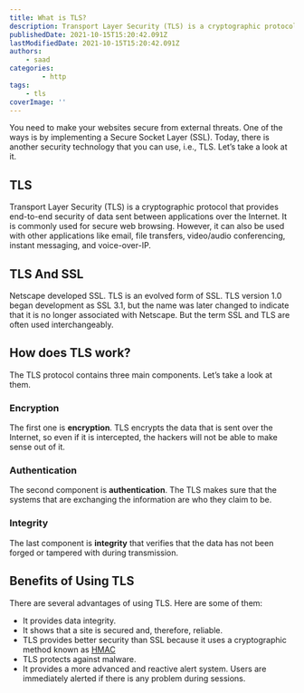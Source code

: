 ```yaml
---
title: What is TLS?
description: Transport Layer Security (TLS) is a cryptographic protocol that provides end-to-end security of data sent between applications over the Internet.
publishedDate: 2021-10-15T15:20:42.091Z
lastModifiedDate: 2021-10-15T15:20:42.091Z
authors:
    - saad
categories:
		- http
tags:
    - tls
coverImage: ''
---
```


<Lead>
	You need to make your websites secure from external threats. One of the ways
	is by implementing a Secure Socket Layer (SSL). Today, there is another
	security technology that you can use, i.e., TLS. Let’s take a look at it.
</Lead>

## TLS

Transport Layer Security (TLS) is a cryptographic protocol that provides end-to-end security of data sent between applications over the Internet. It is commonly used for secure web browsing. However, it can also be used with other applications like email, file transfers, video/audio conferencing, instant messaging, and voice-over-IP.

## TLS And SSL

Netscape developed SSL. TLS is an evolved form of SSL. TLS version 1.0 began development as SSL 3.1, but the name was later changed to indicate that it is no longer associated with Netscape. But the term SSL and TLS are often used interchangeably.

## How does TLS work?

The TLS protocol contains three main components. Let’s take a look at them.

### Encryption

The first one is **encryption**. TLS encrypts the data that is sent over the Internet, so even if it is intercepted, the hackers will not be able to make sense out of it.

### Authentication

The second component is **authentication**. The TLS makes sure that the systems that are exchanging the information are who they claim to be.

### Integrity

The last component is **integrity** that verifies that the data has not been forged or tampered with during transmission.

## Benefits of Using TLS

There are several advantages of using TLS. Here are some of them:

-   It provides data integrity.
-   It shows that a site is secured and, therefore, reliable.
-   TLS provides better security than SSL because it uses a cryptographic method known as [HMAC](https://www.okta.com/identity-101/hmac/)
-   TLS protects against malware.
-   It provides a more advanced and reactive alert system. Users are immediately alerted if there is any problem during sessions.
